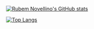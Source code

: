 [![Rubem Novellino's GitHub stats](https://github-readme-stats.vercel.app/api?username=rubemmnf&count_private=true&show_icons=true&theme=dark)](https://github.com/rubemmnf/github-readme-stats)

[![Top Langs](https://github-readme-stats.vercel.app/api/top-langs/?username=rubemmnf&layout=compact&theme=dark)](https://github.com/rubemmnf/github-readme-stats)

<!--
**rubemmnf/rubemmnf** is a ✨ _special_ ✨ repository because its `README.md` (this file) appears on your GitHub profile.

Here are some ideas to get you started:

- 🔭 I’m currently working on ...
- 🌱 I’m currently learning ...
- 👯 I’m looking to collaborate on ...
- 🤔 I’m looking for help with ...
- 💬 Ask me about ...
- 📫 How to reach me: ...
- 😄 Pronouns: ...
- ⚡ Fun fact: ...
-->
